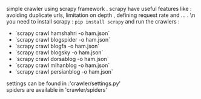 
simple crawler using scrapy framework . scrapy have useful features like : avoiding duplicate urls, limitation on depth , defining request rate and ... . \n
you need to install scrapy :
`pip install scrapy`
and run the crawlers : 
<ul>
<li>`scrapy crawl hamshahri -o ham.json`</li>
<li>`scrapy crawl blogspider -o ham.json`</li>
<li>`scrapy crawl blogfa -o ham.json`</li>
<li>`scrapy crawl blogsky -o ham.json`</li>
<li>`scrapy crawl dorsablog -o ham.json`</li>
<li>`scrapy crawl mihanblog -o ham.json`</li>
<li>`scrapy crawl persianblog -o ham.json`</li>
</ul>

settings can be found in :'crawler/settings.py'  <br />
spiders are available in 'crawler/spiders'


